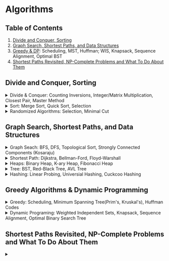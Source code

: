 # Algorithms

## Table of Contents
1. [Divide and Conquer, Sorting](#divide-and-conquer-sorting)
2. [Graph Search, Shortest Paths, and Data Structures](#graph-search-shortest-paths-and-data-structures)
3. [Greedy & DP](#greedy-algorithms--dynamic-programming): Scheduling, MST, Huffman; WIS, Knapsack, Sequence Alignment, Optimal BST
4. [Shortest Paths Revisited, NP-Complete Problems and What To Do About Them](#shortest-paths-revisited-np-complete-problems-and-what-to-do-about-them)

## Divide and Conquer, Sorting
<details>
  <summary>Divide & Conquer: Counting Inversions, Integer/Matrix Multiplication, Closest Pair, Master Method</summary>

  \
  **Counting Inversions**
  - Split into LHS and RHS, count inversion of each respectively, and count inversions between them
    ```
    def count_inversions(arr):
        if len(arr) < 2:
            return arr, 0
        mid = len(arr) // 2
        left, left_inv = count_inversions(arr[:mid])
        right, right_inv = count_inversions(arr[mid:])
        merged, split_inv = merge_and_count_split_inv(left, right)
        total_inv = left_inv + right_inv + split_inv
        return merged, total_inv
    
    def merge_and_count_split_inv(left, right):
        i = j = inv_count = 0
        merged = []
        while i < len(left) and j < len(right):
            if left[i] <= right[j]:
                merged.append(left[i])
                i += 1
            else:
                merged.append(right[j])
                inv_count += len(left) - i
                j += 1
        merged.extend(left[i:])
        merged.extend(right[j:])
        return merged, inv_count
    ```
  
  **Integer Multiplication - Karatsuba**
  - Running time = $O(n^{log_2 3})$
  - Given two integers $x$ and $y$ to multiply, split each integer into two halves:
  $$x = x_1 \cdot 10^{\frac{n}{2}} + x_0$$
  $$y = y_1 \cdot 10^{\frac{n}{2}} + y_0$$
  - Recursively compute the following intermediate products:
       $$z_0 = x_0 y_0$$
       $$z_1 = (x_1 + x_0)(y_1 + y_0)$$
       $$z_2 = x_1 y_1 $$
  - The final product $z$ of $x$ and $y$ is given by:
       $$z = z_2 \cdot 10^n + (z_1 - z_2 - z_0) \cdot 10^{\frac{n}{2}} + z_0$$
    
    ```python
    def karatsuba(x, y):
        # Base case: if either x or y is a single-digit number, use simple multiplication
        if x < 10 or y < 10:
            return x * y
        
        # Calculate the number of digits in both x and y
        n = max(len(str(x)), len(str(y)))
        n2 = n // 2  # floor(n/2)
    
        # Split x and y into halves
        high1, low1 = x // 10**n2, x % 10**n2
        high2, low2 = y // 10**n2, y % 10**n2
    
        # Recursively calculate three products
        z0 = karatsuba(low1, low2)  # z0 = low1 * low2
        z1 = karatsuba((low1 + high1), (low2 + high2))  # z1 = (low1 + high1) * (low2 + high2)
        z2 = karatsuba(high1, high2)  # z2 = high1 * high2
    
        # Apply the Karatsuba formula to get the final result
        return z2 * 10**(2 * n2) + (z1 - z2 - z0) * 10**n2 + z0
    ```
  
  **Matrix Multiplication - Strassen's 7 Products**
  - Split each matrix $A$ and $B$ into four smaller matrices. If $A$ and $B$ are $n \times n$ matrices, split them into $\frac{n}{2} \times \frac{n}{2}$ submatrices.
  - Recursively compute the products of these smaller submatrices until the base case is reached (usually $1 \times 1$ matrices).
    ```math
    X = [[A B]    Y = [[E F]        X*Y = [[P5+P4-P2+P6  P1+P2]
        [C D]]        [G H]]              [P3+P4  P1+P5-P3-P7]]
    
    P1 = A(F-H)
    P2 = (A+B)H
    P3 = (C+D)E
    P4 = D(G-E)
    P5 = (A+D)(E+H)
    P6 = (B-D)(G+H)
    P7 = (A-C)(E+F)
    ```
  - Combine the results of smaller subproblems to obtain the final product matrix.
    ```
    def matrix_multiply_recursive(X, Y):
        n = len(X)
        if n == 1:
            return [[X[0][0] * Y[0][0]]]
    
        # Divide X and Y into quarters
        mid = n // 2
        A = [row[:mid] for row in X[:mid]]
        B = [row[mid:] for row in X[:mid]]
        C = [row[:mid] for row in X[mid:]]
        D = [row[mid:] for row in X[mid:]]
        E = [row[:mid] for row in Y[:mid]]
        F = [row[mid:] for row in Y[:mid]]
        G = [row[:mid] for row in Y[mid:]]
        H = [row[mid:] for row in Y[mid:]]
    
        # Recursive calls to compute the sub-products
        P1 = matrix_multiply_recursive(A, matrix_subtract(F, H))
        P2 = matrix_multiply_recursive(matrix_add(A, B), H)
        P3 = matrix_multiply_recursive(matrix_add(C, D), E)
        P4 = matrix_multiply_recursive(D, matrix_subtract(G, E))
        P5 = matrix_multiply_recursive(matrix_add(A, D), matrix_add(E, H))
        P6 = matrix_multiply_recursive(matrix_subtract(B, D), matrix_add(G, H))
        P7 = matrix_multiply_recursive(matrix_subtract(A, C), matrix_add(E, F))
    
        # Compute the sub-matrices of the result
        return C = [[P5+P4-P2+P6, P1+P2], [P3+P4, P1+P5-P3-P7]]
    ```
  
  **Closest Pair**
  - Sort points by x and y respectively,
  - Divide sorted points into half, and recursively find the closest pair in each half
  - Combine left_pair, right_pair, pair_in_between to find the best one. 
    ```
    # Recursive function to find closest pair
    def closest_pair_rec(P_x, P_y, n):
        # Base case: small n => directly compute
        if n <= 3:
            return brute_force_closest_pair(P_x)
        
        mid = n // 2
        Q_x = P_x[:mid]
        R_x = P_x[mid:]
        Q_y = [p for p in P_y if p in Q_x]
        R_y = [p for p in P_y if p in R_x]
        (p1, q1) = closest_pair_rec(Q_x, Q_y, mid)
        (p2, q2) = closest_pair_rec(R_x, R_y, n - mid)
        delta = min(dist(p1, q1), dist(p2, q2))
        (p3, q3) = closest_pair_split(P_x, P_y, delta, P_x[mid])
  
        return best((p1, q1), (p2, q2), (p3, q33))
    
    def closest_pair_split(P_x, P_y, delta, midpoint):
        best_strip_pair = None
        min_strip_distance = delta
        strip = [point for point in P_y if abs(point[0] - mid_point[0]) < delta]  # Scan the points near the midpoint to see if there is a better pair
        
        for i in range(len(strip)):
            for j in range(i + 1, len(strip)):
                if (strip[j][1] - strip[i][1]) >= min_strip_distance:
                    break
                elif dist(strip[i], strip[j]) < min_strip_distance:
                    min_strip_distance = dist(strip[i], strip[j])
                    best_strip_pair = (strip[i], strip[j])
        
        return best_strip_pair
        
    ```
  
  **Master Method**
  - The master theorem typically applies to recurrences of the form:
  
  $$T(n) = a T({\frac{n}{b}}) + O(n^d)$$
  
  - If $a = b^d$, time = $O(n^d log n)$
  - If $a < b^d$, time = $O(n^d)$
  - If $a > b^d$, time = $O(n^{log_b a})$

</details>

<details>
  <summary>Sort: Merge Sort, Quick Sort, Selection</summary>

  \
  **Merge Sort**
  - Split into LHS and RHS, sort them respectively, and merge them
  - Running time = $O(n \cdot log n)$
    ```python
    def merge_sort(arr):
        if len(arr) <= 1:
            return arr
        
        # Divide the array into two halves and recursively sort each half
        left_half = merge_sort(arr[:mid])
        right_half = merge_sort(arr[mid:])
        return merge(left_half, right_half)
    
    def merge(left, right):
        merged = []
        left_idx, right_idx = 0, 0
        
        # Merge elements from left and right into sorted order
        while left_idx < len(left) and right_idx < len(right):
            if left[left_idx] <= right[right_idx]:
                merged.append(left[left_idx])
                left_idx += 1
            else:
                merged.append(right[right_idx])
                right_idx += 1
        
        # Append remaining elements
        while left_idx < len(left):
            merged.append(left[left_idx])
            left_idx += 1
        while right_idx < len(right):
            merged.append(right[right_idx])
            right_idx += 1
        return merged
    ```
  
  **Quick Sort**
  - choose a pivot. Put all smaller elements on its left and all larger elements on its right
  - average running time = $O(n \cdot log n)$ and worst runninng time = $O(n^2)$
    ```python
    def partition(arr, low, high):
        pivot = arr[high]  # Choose the pivot element (last element in this case)
        i = low - 1  # Index of smaller element
        
        for j in range(low, high):
            if arr[j] <= pivot:
                i += 1
                arr[i], arr[j] = arr[j], arr[i]  # Swap elements at i and j
        
        arr[i + 1], arr[high] = arr[high], arr[i + 1]  # Swap pivot with element at i + 1
        return i + 1  # Return the partition index
    
    def quick_sort_inplace(arr, low, high):
        if low < high:
            pi = partition(arr, low, high)  # Partition index
            quick_sort_inplace(arr, low, pi - 1)  # Sort left subarray
            quick_sort_inplace(arr, pi + 1, high)  # Sort right subarray
    ```
</details>

<details>
  <summary>Randomized Algorithms: Selection, Minimal Cut</summary>

  \
  **Selection**
  - Selecting the k-th smallest element
  - Average running time = $O(n)$, worst running time = $O(n^2)$
    ```python
    def quickselect(arr, low, high, k):
        if low < high:
            pi = partition(arr, low, high)
            if pi == k:
                return arr[pi]
            elif pi < k:
                return quickselect(arr, pi + 1, high, k)
            else:
                return quickselect(arr, low, pi - 1, k)
        return arr[low]
    ```
  
  **Minimal Cut using Random Contraction Algorithm**
  - cut-set = the bridging edges of divided sets A and B
  - $n = |V|$ and $m = |E|$
  - While there are more than 2 vertices in the graph:
    - Randomly select an edge $u, v ∈ E$
    - Merge (or contract) vertices $u$ and $v$ into a single vertex.
    - Update the edge set $E$ to remove self-loops but keep the multi-edges.
  
    ```python
    def random_contraction_algorithm(graph):
        while len(graph.vertices) > 2:
            # Randomly select an edge (u, v)
            u, v = random.choice(graph.edges)
            
            # Merge vertices u and v
            graph.contract(u, v)
        
        # The remaining edges form the cut
        min_cut = len(graph.edges)
        return min_cut
    
    def karger_min_cut(graph, num_iterations):
        min_cut = float('inf')
        for i in range(num_iterations):
            # Make a copy of the graph to avoid modifying the original
            temp_graph = copy.deepcopy(graph)
            cut = random_contraction_algorithm(temp_graph)
            if cut < min_cut:
                min_cut = cut
        return min_cut
    ```
</details>

## Graph Search, Shortest Paths, and Data Structures
<details>
  <summary>Graph Seach: BFS, DFS, Topological Sort, Strongly Connected Components (Kosaraju)</summary>

  \
  **BFS (queue)**
  - explore in layers
  - application:
    - shortest path between two points while all edges have the same weight
    - connectivity of undirected graph (if two vertices are connected) $O(|E|+|V|)$. To find all connected pieces, run BFS on all nodes if not visited.
    ```python
    def bfs(graph, start):
        visited = set()
        queue = Queue()
        queue.put(start)
        visited.add(start)
        
        while not queue.empty():
            vertex = queue.get()
            print(vertex, end=" ")
            
            for neighbor in graph[vertex]:
                if neighbor not in visited:
                    visited.add(neighbor)
                    queue.put(neighbor)
    ```
  
  **DFS**
  - $O(|E|+|V|)$
    ```python
    def dfs_recursive(graph, start, visited=None):
        if visited is None:
            visited = set()
        visited.add(start)
        
        print(start, end=' ')
        
        for neighbor in graph[start]:
            if neighbor not in visited:
                dfs_recursive(graph, neighbor, visited)
        return visited
    ```
  
  **Topological Sort**
  - directed graph
  - application
    - order to take course (prerequisite first)
    - compute strongly connected componenet (SCC) where there is a path from any vertex to every other vertex in the graph.
  - DFS implementation
    ```python
    def topological_sort_dfs(graph):
        visited = set()
        stack = []
    
        def dfs(node):
            visited.add(node)
            for neighbor in graph[node]:
                if neighbor not in visited:
                    dfs(neighbor)
            stack.append(node)
    
        for node in graph:
            if node not in visited:
                dfs(node)
    
        stack.reverse()
        return stack
    ```
  - BFS with Kahn's algorithm (keep track of in_degree)
    ```python
    def topological_sort_kahns(graph):
        # Calculate in-degree of each node
        in_degree = {node: 0 for node in graph}
        for nodes in graph.values():
            for node in nodes:
                in_degree[node] += 1
    
        # Collect nodes with no incoming edges
        queue = deque([node for node in graph if in_degree[node] == 0])
        top_order = []
    
        while queue:
            node = queue.popleft()
            top_order.append(node)
    
            # Decrease the in-degree of neighboring nodes
            for neighbor in graph[node]:
                in_degree[neighbor] -= 1
                if in_degree[neighbor] == 0:
                    queue.append(neighbor)
    
        if len(top_order) == len(graph):
            return top_order
        else:
            raise ValueError("Graph has a cycle and cannot be topologically sorted")
    ```
  
  **Strongly Connected Components - Kosaraju's**
  - Perform a DFS on the transposed graph and keep track of the finish time of each vertex (push onto a stack when finished).
  - Perform a DFS on the original graph, in the order defined by the stack (highest finish time first). Each tree in this DFS is an SCC.
    ```python
    def kosaraju_scc(graph):
        def transpose(graph):
            transposed = {v: [] for v in graph}
            for v in graph:
                for neighbor in graph[v]:
                    transposed[neighbor].append(v)
            return transposed
        
        def dfs_first_pass(graph, v, visited, stack):
            visited[v] = True
            for neighbor in graph[v]:
                if not visited[neighbor]:
                    dfs_first_pass(graph, neighbor, visited, stack)
            stack.append(v)
        
        def dfs_second_pass(graph, v, visited, component):
            visited[v] = True
            component.append(v)
            for neighbor in graph[v]:
                if not visited[neighbor]:
                    dfs_second_pass(graph, neighbor, visited, component)
        
        # Step 1: Transpose the graph and DFS
        transposed_graph = transpose(graph)
        stack = []
        visited = {v: False for v in graph}
        for v in graph:
            if not visited[v]:
                dfs_first_pass(transposed_graph, v, visited, stack)
        
        # Step 2: Second DFS on the original graph
        visited = {v: False for v in graph}
        sccs = []
        while stack:
            v = stack.pop()
            if not visited[v]:
                component = []
                dfs_second_pass(graph, v, visited, component)
                sccs.append(component)
        
        return sccs
    ```


</details>

<details>
  <summary>Shortest Path: Dijkstra, Bellman-Ford, Floyd-Warshall</summary>

  \
  **Dijkstra**
  - we use bfs to compute shortest path on unweighted graph
  - Dijkstra can get shortest path on non-negative graph with time = $O((|V| + |E|) log |V|$ & space = $O(|V| + |E|)$
  - If graph has negative edges, Dijkstra's can compute a path but not guaranted to be the shortest.
  - If graph has negative cycles, special handling is needed to avoid inifinite loops in Dijkstra's.
    ```python
    def dijkstra(graph, start):
        # Priority queue to store (distance, node)
        pq = [(0, start)]
        # Dictionary to store the shortest path to each node
        distances = {node: float('inf') for node in graph}
        distances[start] = 0
        # Dictionary to store the path
        previous_nodes = {node: None for node in graph}
    
        while pq:
            current_distance, current_node = heapq.heappop(pq)
    
            # If the distance is greater than the recorded shortest distance, skip
            if current_distance > distances[current_node]:
                continue
    
            # Iterate through neighbors
            for neighbor, weight in graph[current_node].items():
                distance = current_distance + weight
    
                # Only consider this new path if it's better
                if distance < distances[neighbor]:
                    distances[neighbor] = distance
                    previous_nodes[neighbor] = current_node
                    heapq.heappush(pq, (distance, neighbor))
    
        return distances, previous_nodes
    ```

  **Bellman-Ford**
  - Can handle graphs with negative edge weights and is capable of detecting negative weight cycles.
  - It is slower than Dijkstra's algorithm with a time complexity of $O(V⋅E)$. For dense graph, $E = O(V^2)$.
  - The vertice budget = 0, 1, 2, ..., # vertices - 2 (exclude start and end vertices)
  - \# candidate solutions = 1 + in_degree(destination vertex)
  - Application: internet routing
    ```python
    def bellman_ford(graph, source):
        # Step 1: Initialize distances
        distance = {v: float('inf') for v in graph.vertices}
        distance[source] = 0
    
        # Step 2: Relax edges |V| - 1 times
        for _ in range(len(graph.vertices) - 1):
            for u, v, w in graph.edges:
                distance[v] = min(distance[v], distance[u] + w)
    
        # Step 3: Check for negative weight cycles
        for u, v, w in graph.edges:
            if distance[u] + w < distance[v]:
                print("Graph contains a negative weight cycle")
    
        return distance
    ```
    
  **Floyd-Warshall**
  - All-Pairs Shortest Path (APSP)
  - Can handle graphs with negative edge weights and is capable of detecting negative weight cycles (`if dist[k][k] < 0`).
  - Run faster in dense graphs (# edges is close to the maximal # edges - $|E| ~ |V|(V – 1)/2$) with time complexity = $O(V^3)$
    ```python
    INF = float('inf')
    def floyd_warshall(graph):
        n = len(graph)
        dist = [[INF] * n for _ in range(n)]
        next_node = [[None] * n for _ in range(n)]
    
        # Initialize the distance matrix and next node matrix
        for i in range(n):
            for j in range(n):
                if i == j:
                    dist[i][j] = 0
                elif graph[i][j] != INF:
                    dist[i][j] = graph[i][j]
                    next_node[i][j] = j
    
        # Floyd-Warshall algorithm
        for k in range(n):
            for i in range(n):
                for j in range(n):
                    if dist[i][k] != INF and dist[k][j] != INF and dist[i][j] > dist[i][k] + dist[k][j]:
                        dist[i][j] = dist[i][k] + dist[k][j]
                        next_node[i][j] = next_node[i][k]
    
        # Check for negative cycles
        for k in range(n):
            if dist[k][k] < 0:
                return "Graph contains a negative cycle"
    
        return dist, next_node
    ```

    **Johnson's Algorithm**
    - Uses a combination of reweighting (to eliminate negative weights) and then applying Dijkstra's algorithm for each vertex.
      - Adds one weight $p_v$ per vertex $v$. Then, new weight on edge $c'(s,e) = c(s,e) + p_s - p_e$
      - The middle weights are canceled out. $p_s$ and $p_v$ are the ones left.
      - Reweighting preserves shortest path
    - Uses one Bellman-Ford with Dijkstra's => $O(|E||V|log|V|)
      - Step 1: Adds one starting vertex $s$ where it connects to all vertices with weight 0
      - Step 2: Compute shortest path from $s$ to all other vertices using Bellman-Ford, the path cost = $p_v$ for each vertex
        - all path cost should be <= 0
        - if negative cycle is detected, it's not solvable
      - Step 3: Run Dijkstra’s Algorithm to every pair of vertices in reweighted graph
    ```python
    def johnsons_algorithm(graph):
        # Step 1
        new_vertex = 'q'
        new_edges = graph.edges + [(new_vertex, v, 0) for v in graph.vertices]
        new_graph = Graph(graph.vertices + [new_vertex], new_edges)

        # Step 2
        try:
            h = bellman_ford(new_graph, new_vertex)
        except ValueError as e:
            print(e)
            return None
        reweighted_edges = [(u, v, w + h[u] - h[v]) for u, v, w in graph.edges]
        reweighted_graph = Graph(graph.vertices, reweighted_edges)
        reweighted_graph.adjacency_list = defaultdict(list)
        
        #Step 3
        for u, v, w in reweighted_edges:
            reweighted_graph.adjacency_list[u].append((v, w))
    
        distances = {}
        for u in graph.vertices:
            dist = dijkstra(reweighted_graph, u)
            distances[u] = {v: dist[v] + h[v] - h[u] for v in graph.vertices}
        
        return distances
    ```
</details>

<details>
  <summary>Heaps: Binary Heap, K-ary Heap, Fibonacci Heap</summary>

  \
  **Binary Heap**
  - Application: Median Maintenance algorithm where we want medians of streamed numbers by having a min heap and a max heap where they are balanced 
  - Implement heap using a tree-like array where children is greater than parent
  - Insert and bubble-up if the new node's value is smaller than its parent. $O(log n)$
    ```c++
    void heapifyUp(int index) {
        int parent = (index - 1) / 2;
        while (index > 0 && heap[index] < heap[parent]) {
            swap(heap[index], heap[parent]);
            index = parent;
            parent = (index - 1) / 2;
        }
    }
  - Pop min, swap it with the last element, and bubble-down (swap with smaller child). $O(log n)$
    ```c++
    void heapifyDown(int index) {
        int left = 2 * index + 1, right = 2 * index + 2, smallest = index;

        if (left < heap.size() && heap[left] < heap[smallest])  smallest = left;
        if (right < heap.size() && heap[right] < heap[smallest]) smallest = right;

        if (smallest != index) {
            swap(heap[index], heap[smallest]);
            heapifyDown(smallest);
        }
    }
    int extractMin() {
        if (heap.empty())  throw runtime_error("Heap is empty");
        int minElement = heap[0];
        heap[0] = heap.back();
        heap.pop_back();
        heapifyDown(0);
        return minElement;
    }
    
    ```

  **K-ary Heap**
  - Children[A[i]]= [A[k\*i+1], ..., A[k\*i+k]]
  - Parent[A[i]] = A[floor($\frac{i-1}{k}$)]
  - Good for many Insert (bubble up is very similar to Binary Heap) and few ExtractMin
    ```
    void bubbleDown(int index) {
        while (true) {
            int minChildIndex = findMinChildIndex(index);
            if (minChildIndex == -1 || heap[minChildIndex] >= heap[index])
                break;
            swap(heap[index], heap[minChildIndex]);
            index = minChildIndex;
        }
    }
    
    int findMinChildIndex(int index) {
        int startChild = k * index + 1;
        if (startChild >= heap.size())
            return -1;
        int endChild = min(startChild + k, (int)heap.size());
        int minChildIndex = startChild;
        for (int i = startChild + 1; i < endChild; ++i) {
            if (heap[i] < heap[minChildIndex])
                minChildIndex = i;
        }
        return minChildIndex;
    }
    ```

**Fibonacci Heap**
- ExtractMin: return v pointered node `O(1)`
  - Merge children of delete node into list of roots
  ```

  ```
- Insert: `O(1)`
  - Create a new root node the item
  - Compare with previous best root, update if neccessary
- Merge two Fib heap: `O(1)`
  - Concatenate root lists by changing pointer of the double-linked list
  - Compare best roots to determine the new root of merged heap
- Decrease Priority
  - x is root ⇒ decrease its priority (we might need to check the min flag?)
  - x is not root ⇒ make it a root node first. x’s parent = p
    - if p is not root and flag is False ⇒ set it to True
    - if p is not root and flag is True ⇒ make p the root (we then look at p’s parent…)

    ```
    def promote(x):
        if x is not a root
            p = x.parent
            p.chlidren.remove(x)
            x.sibling.remove(x)
            remove x from sibling list
            roots.add(x)
            x.flag = False
            if p.flag: 
                promote(p)
            else if p is not a root:
                p.flag = True
    def decreasePriority(x):
        promote(x)
        compare x to best root, change if better
    ```
</details>

<details>
  <summary>Tree: BST, Red-Black Tree, AVL Tree</summary>

  \
  **Binary Search Tree**
  - MIN/MAX is found by going to left/right child until leaf is found
  - Pred/Succ
    - if left/right child exist, get the MAX/MIN of left/right leaf node
    - if not, find the first possible left/right parent (its right/left child = node's branch). 
    ```python
    function findPredecessor(node):
        if node.left != null:
            return findMax(node.left)
        else:
            parent = node.parent
            while parent != null and node == parent.left: # first possible "left parent"
                node = parent
                parent = parent.parent
            return parent
    
    function findMax(node):
        while node.right != null:
            node = node.right
        return node
    ```
  - Deletion
    - (0-1 child) Replace deleted node with its only child
    - (2 children) Swap deleted node with pred/succ
  - Select Problem (k smallest node) needs to keep track of size of the tree on each node
    - insertion/deletion will updates `size` for all parent nodes
    - selection
      ```python
      def kth_smallest(root, k):
          current = root
          while current:
              left_size = current.left.size if current.left else 0
              if k == left_size + 1:
                  return current.value
              elif k <= left_size:
                  current = current.left
              else:
                  k -= left_size + 1
                  current = current.right
          return None
      ```
  
  **Red-Black Tree**
  - Each node is either red or black. The root is black.
  - Red/Black Property: No red node can have a red parent. Consequently, every path from a node to its descendant leaves must have the same number of black nodes.
  - Leaf Nodes: All leaf nodes (NIL nodes or external nodes) are black.
  - Insertion Rules:
    - If the tree is empty, insert the new node as the root, coloring it black.
    - Insert the new node as a red node.
    - Rebalance the tree if necessary to maintain the Red-Black properties.
  - Deletion Rules:
    - Perform standard BST deletion.
    - If a black node is deleted, adjust the tree to preserve the Red-Black properties (rotation and recoloring if necessary).
  
  **AVL Tree**
  - `diff(height(n.left), height(n.right)) <= 1`
  - Roatation
    ```python
    def _right_rotate(self, y):
        x = y.left
        T2 = x.right
        # Perform rotation
        x.right = y
        y.left = T2
        return x
    def _left_rotate(self, x):
        y = x.right
        T2 = y.left
        # Perform rotation
        y.left = x
        x.right = T2
        return y
    ```
</details>

<details>
  <summary>Hashing: Linear Probing, Universial Hashing, Cuckcoo Hashing</summary>
  
  \
  **Simple Hash Functions**
  - Key-value structure. Good for insert/delete/lookup but not good for finding min/max/median
  - Load factor $\alpha = \frac{m}{n}$ where $m$ = # objects, $n$ = # buckets.
  - Rules of Thumb for **Choosing Buckets**
    - Use a prime number of buckets to avoid common factors with data.
    - Avoid primes close to $2^n$ or $10^n$ to prevent patterns based on data representation.
  - Division Metho: `hash_value = key % table_size`.
  - Multiplication Method: `hash_value = floor(a * table_size)` where `a` is in range of (0, 1)
  - **Double Hashing**: using a secondary hash function to calculate alternative hash locations for keys that collide.
  - **Hash Chaining**: hash_value -> a Linked_list to store all the values. $\alpha$ is possible to be greater than 1.
    - $O(1) ~ O(N)$ for insert/search/delete.

  
  **Linear Probing**
  - need $\alpha << 1$ to find open slot quickly
  - $O(1) ~ O(N)$ for insert/search/delete.
  - try `hash_value + probing_values` until an empty bucket is found.
    - quadratic probing: `probing_values = 1, 4, 9, ...`
    - double hashing: `probing_values = 1* h(k), 2*h(l), 3*h(k)...`
    ```
    def search(k):
        i = h(k)
        while H[i] is nonempty and contains a key != k	#infinite loop if full table
            i = (i + 1) mod N
        if H[i] is nonempty: return its value
        else: exception
    def set(k,v):
        i = h(k)
        while H[i] is nonempty and contains a key != k	#infinite loop
            i = (i + 1) mod N
        store (k,v) in H[i]
    ```
  - lazy delete
    - find k by v and mark the cell "nonempty but unused"
    - nonempty ⇒ search should not be stopped
    - unused ⇒ set can use
    - slow down followed search
  - eager delete
    ```
    def eager_delete(k):
        i = h(k)
        while H[i] is nonempty and contains a key 6= k
            i = (i + 1) mod N
        if H[i] is empty: exception
        j = (i + 1) mod N
        while H[j] is nonempty
            if h(H[j].key) is not in the (circular) range [i+1..j]: 
            #it was supposed to be at position before i+1
            # when mod, the range should be [i+1:end] union [0:j]
            #h(H[j].key) = hash the j’s key
              move H[j] to H[i]
              i = j
            j = j + 1
        clear H[i]
    ```
  
  **Cuckoo Hashing**
  - Two tables $H_0$  and $H_1$. load factor $α=n/N<1$
  - Two hash functions $h_0$  and $h_1$
  - Search(k): look in both places $H_0 [h_0 (k)]$, $H_1 [h_1 (k)]$
  - Delete(k): look at both tables and clear if found
  - Insert(k, v): store the pair in $H_0 [h_0 (k)]$
    - If pair $(k’, v’)$ exists, evict it and store in $H_1 [h_1 (k')]$
    - May require another pair (k’’, v’’) from $H_1 [h_1 (k')]$ and sore it in $H_0 [h_0 (k'')]$...
    - cycle ⇒ fail ⇒ rehash the entire table with different hash functions
    ```
    def insert(k,v):
        t = 0
        p = (k,v)
        repeat
            p ↔ H_t [h_t (k)]  #rotate t = 0 and t = 1
            if p is null: return
            if cycle detected:
                report failure / throw exception [rebuild table]
            t = 1 - t
            (k,v) = p
    ```
  
  
  **Bloom Filter**
  - Light-weighted hash table.
    - Each element maps to k-buckets in H. If all k are 1, this element exists. 
  - Fast insert and loopups. No deletion allowed
  - False positive rate (return TRUE when that value was not inserted)
  - Application: spellcheckers (didn't catch some typos), list of forbidden passwords (user can use some of the forbidden password), network routers (keep track of IP)
  ```
  
  
  ```
</details>



## Greedy Algorithms & Dynamic Programming
<details>
  
  <summary>Greedy: Scheduling, Minimum Spanning Tree(Prim's, Kruskal's), Huffman Codes</summary>
  
  \
  **Motivation**
  - Internet routing: shortest path (negative cost -> Dijkstra's algorithm doesn't work)
  - Sequence alignement: how similar two sequence are = minimize total penalty = P<sub>alternate</sub> + P<sub>missing</sub>
  - Optimal caching
  - Compared to Divide & Conquer
    - easy to implement
    - better runing time
    - hard to prove correctness: via iterative induction, "exchange argument" (prove by contradiction, exchange optimal to our greedy)
   
  **Scheduling**
  - Definition: many jobs to schedule. Each job j has weight w<sub>j</sub>, length l<sub>j</sub>, completion time c<sub>j</sub> = sum of job lengths up to and scheduling j.
  - Objective Funciton = Goal
    - minimize the weighted sum of completion times (w<sub>j</sub>*c<sub>j</sub>)
  - Greedy
    - Preferred: smaller length + larger weight
    - If w<sub>i</sub> > w<sub>j</sub>, and l<sub>i</sub> > l<sub>j</sub>, then choose larger ratio = w<sub>i</sub> / l<sub>i</sub>
  
  **Minimum Spanning Tree**
  - Definition: connect all vertices together with minimal cost (doesn't have to be a path)
  - Applications to clustering:
      - Max-spacing k-clustering
      - 
  - **Prim's**: min-heap => `O(E + V logV) = O(E logV)` to insert vertices to priority queue
    - randomly pick a V, expand one unconnected V by choosing the nearest/cheapest adjacent one
    - cut property: `For any cut (S, V-S) of the graph, if there exists an edge e = (u, v) such that u is in set S and v is in set V-S, then e is a safe edge for the MST.`
    - Pseudocode 
      ```
      Input: Graph G with vertices V and edges E, starting vertex s
      
      MSTSet = {s} // Start with the starting vertex in the MST set
      key[] = {INFINITY, INFINITY, ..., INFINITY} // Initialize key values to INFINITY
      parent[] = {-1, -1, ..., -1} // Array to store the parent of each vertex in the MST
      
      key[s] = 0 // Set key value of starting vertex to 0
      
      pq = priority_queue // to store vertices not yet included in MST, sorted by key values.
      while(pq):
          u = pq.pop() // with the minimum key value from the priority queue.
          MSTSet.add(u)
          foreach(v: adj[u]): //for all adjacent vertices of u, that are not in MSTSet, we update the min_distance, and add it to pq (to check its vertices later)
              if v is not in MSTSet and weight[u][v] < key[v]:
                  update key[v] = weight[u][v]
                  parent[v] = u
                  pq.add({weight[u][v], v})
  
      Output the MST using parent[] which stores the MST edges.
      ```
  - **Kruskal's**: 
      - Find-Union `O(E logV)`
      - Pseudocode
        ```
        KruskalMST(graph):
            MST = {}
            pq = priority_queue
            foreach(edge e: E): pq.push(e)
        
            for each edge (u, v) pq:
                if Find(u) ≠ Find(v): // If u and v are in different sets (no cycle is formed)
                    MST.add(edge (u, v))
                    Union(u, v) // Combine sets of u and v
          
            return MST
        ```
        
  - **Find Union**
    - Kruskal's algorithm union until we have 1 clustering
    - Max-Spacing k-clusterings
      - Separated pairs are those who are assigned to different clusterings
      - Goal: minimize the spacing between nearest separated paris
      - Solution: apply union-find until we have k clusterings
    - Different implementations
      - Lazy union: directly update parent
      - Union by rank to avoid deep tree
        - rank = height of the tree
          - rank(node) = max(rank(children of node)) + 1
        - higher rank will be parent (no need to update rank)
        - increment parent's rank if two tree has the same height
        ```python
        def union(self, p, q):
            rootP = self.find(p)
            rootQ = self.find(q)
    
            if rootP != rootQ:
                if self.rank[rootP] > self.rank[rootQ]:
                    self.parent[rootQ] = rootP
                elif self.rank[rootP] < self.rank[rootQ]:
                    self.parent[rootP] = rootQ
                else:
                    self.parent[rootQ] = rootP
                    self.rank[rootP] += 1
        ```
      - Path compression
        - update parent to root parent after calling `find(node)`
        ```python
        def find(self, p):
            if self.parent[p] != p:
                self.parent[p] = self.find(self.parent[p])  # Path compression
            return self.parent[p]
        ```
        - rank of parent will change after many path compressions but we don't update it
    - Time complexity
      - Find = O(n) for lazy union | O(log n) for rank union
      - Union = O(Find + 1) for both
      - Total = O(n log n)
    - More advanced topics: Hopcroft-Ullman analysis, Ackermann function, Tarjan's analysis,

**Huffman Code**
  - Prefix-free codes: no codeword is a prefix of any other codeword
    - Optimal for Variable-Length Coding: Prefix-free codes are often used in Huffman coding, which is an optimal variable-length coding scheme.
    - Ex. {0, 10, 110, 111} for A, B, C, D and if p(A) = .6, p(B) = .25, p(C) = .1, p(D) = .005. Then avg bits = .6 * 1 + .25 * 2 + .1 * 3 + .005 * 3 = 1.415
    - **Codes as Tree**
      - no label in internal nodes. Only at leaf nodes => no char is an ancestor of the other => prefix-free
      - \# bits of encoding = height of the tree = `ceiling(log<sub>2</sub>(# characters))` for balanced tree
    - Application: Variable-length encoding (ex. MP3 encoding)
  - Goal = minimize avg bits given sets of character frequencies (not alwasy balanced tree). `p_i` = probability of i's character and `d_i` = depth of i's character in the tree
    $$L(T) = \sum_{i=0}^n p_i d_i $$ 
  - **Greedy**
    - merge two nodes with lowest frequency to form a new node whose frequency = sum of two children's frequency. 
    ```python
    def buildTree(leafs):
        heapify(leafs) # lowest frequency first
        while(leafs.hasTwo):
            first = leafs.pop()
            second = leafs.pop()
            new_node = merge(first, second) // make two the children of new_node.
            new_node.freq = first.freq + second.freq
            leafs.push(new_node)
    ```
</details>

<details>
  <summary>Dynamic Programing: Weighted Independent Sets, Knapsack, Sequence Alignment, Optimal Binary Search Tree</summary>

  \
  **Weighed Independent Sets (WIS): House Robber DP**
  - IS = no adjacent vertices in the set
  - goal = maximize the weights
  ```python
  def weighted_independent_set(vertices, weights):
      n = len(vertices)
      dp = [0] * (n + 1)
      dp[1] = weights[0]
      
      for i in range(2, n + 1):
          dp[i] = max(dp[i-1], dp[i-2] + weights[i-1])

      // construct independent set backtracking the dp's value
      return dp[n]
  ```
  **Knapsack**
  - each item has weight $w_i$ and values $v_i$
  - goal = maximize benefit while total weight is under capacity C
  ```python
  def knapsack(weights, values, capacity):
      n = len(values)
      # Create a 2D array to store the maximum value that can be attained with the given capacity
      dp = [[0 for x in range(capacity + 1)] for x in range(n + 1)]
  
      # Build the dp array from bottom up
      for i in range(n + 1):
          for w in range(capacity + 1):
              if i == 0 or w == 0:
                  dp[i][w] = 0
              elif weights[i - 1] <= w:
                  dp[i][w] = max(values[i - 1] + dp[i - 1][w - weights[i - 1]], dp[i - 1][w])
              else:
                  dp[i][w] = dp[i - 1][w]
  
      # The maximum value that can be attained with the given capacity
      return dp[n][capacity]
  ```
  **Sequence Alignment (Edit Distance)**
  - two strings X (length m) and Y (length n), missmatch of each character = 1 penalty
  - goal = match two strings and minimize penalty
  ```python
  def needleman_wunsch(seq1, seq2, match_score=1, mismatch_penalty=-1, gap_penalty=-1):
      # Create a scoring matrix
      n = len(seq1)
      m = len(seq2)
      score_matrix = [[0] * (m + 1) for _ in range(n + 1)]
  
      # Initialize the scoring matrix
      for i in range(1, n + 1):
          score_matrix[i][0] = gap_penalty * i
      for j in range(1, m + 1):
          score_matrix[0][j] = gap_penalty * j
  
      # Fill the scoring matrix
      for i in range(1, n + 1):
          for j in range(1, m + 1):
              match = score_matrix[i - 1][j - 1] + (match_score if seq1[i - 1] == seq2[j - 1] else mismatch_penalty)
              delete = score_matrix[i - 1][j] + gap_penalty
              insert = score_matrix[i][j - 1] + gap_penalty
              score_matrix[i][j] = max(match, delete, insert)
      # Perform the traceback to get the optimal alignment
      return traceback(seq1, seq2, score_matrix, match_score, mismatch_penalty, gap_penalty)

  def traceback(seq1, seq2, score_matrix, match_score, mismatch_penalty, gap_penalty):
      align1, align2 = '', ''
      i, j = len(seq1), len(seq2)
      
      while i > 0 and j > 0:
          current_score = score_matrix[i][j]
          if current_score == score_matrix[i - 1][j - 1] + (match_score if seq1[i - 1] == seq2[j - 1] else mismatch_penalty):
              align1 = seq1[i - 1] + align1
              align2 = seq2[j - 1] + align2
              i -= 1
              j -= 1
          elif current_score == score_matrix[i - 1][j] + gap_penalty:
              align1 = seq1[i - 1] + align1
              align2 = '-' + align2
              i -= 1
          else:
              align1 = '-' + align1
              align2 = seq2[j - 1] + align2
              j -= 1
  
      while i > 0:
          align1 = seq1[i - 1] + align1
          align2 = '-' + align2
          i -= 1
  
      while j > 0:
          align1 = '-' + align1
          align2 = seq2[j - 1] + align2
          j -= 1
  
      return align1, align2
  ```
  **Optimal Binary Search Tree**
  - given probability of all search keys (assume only successful searches) 
  - find the best search tree whilch minimizes the weighted/avg search time (search nodes including itself) $$C(T) = \sum_{i=0}^n p_i search_i $$
  - if all $p_i$ are the same, we can use balanced tree
  - difference between this and huffman codes
    - internal nodes can be used as search key in optimal binary search tree
    - search key value must obey the basic rule of binary search tree (bigger value on the right node)
  ```
  cost = [[0 for x in range(n+1)] for y in range(n+1)]
  for i in range(n):
      cost[i][i] = freq[i]
  # optCost_memoized(freq, 0, n - 1)

  def optCost_memoized(freq, i, j):
      if cost[i][j]:
          return cost[i][j]
   
      # Get sum of freq[i], freq[i+1], ... freq[j]
      fsum = Sum(freq, i, j)
   
      # Initialize minimum value
      Min = 999999999999
   
      for r in range(i, j + 1):
          c = (optCost_memoized(freq, i, r - 1) + optCost_memoized(freq, r + 1, j))
          Min = min(c, Min)
   
      # Return minimum value
      return cost[i][j] = fsum + Min
  ```
</details>

## Shortest Paths Revisited, NP-Complete Problems and What To Do About Them
<details>
  <summary></summary>

  
</details>
